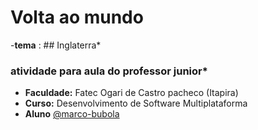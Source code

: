 # Volta ao mundo

-**tema** : ## Inglaterra*

###  atividade para aula do professor junior*

- **Faculdade:** Fatec Ogari de Castro pacheco (Itapira)
- **Curso:** Desenvolvimento de Software Multiplataforma
- **Aluno** [@marco-bubola](https://github.com/Marco-Bubola)
